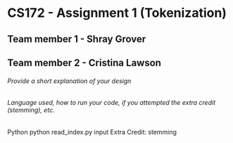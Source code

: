 # CS172 - Assignment 1 (Tokenization)

## Team member 1 - Shray Grover
## Team member 2 - Cristina Lawson

###### Provide a short explanation of your design
###### Language used, how to run your code, if you attempted the extra credit (stemming), etc. 
Python
python read_index.py input
Extra Credit: stemming
